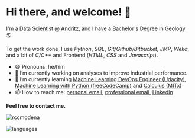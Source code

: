 # Hi there, and welcome! 👋

I'm a Data Scientist @ [Andritz](https://www.andritz.com/group-en), and I have a Bachelor's Degree in Geology 🌎.

To get the work done, I use *Python*, *SQL*, *Git/Github/Bitbucket*, *JMP*, *Weka*, and a bit of *C/C++* and Frontend (*HTML*, *CSS* and *Javascript*).

- 😄 Pronouns: he/him
- 🔭 I’m currently working on analyses to improve industrial performance.
- 🌱 I’m currently learning [Machine Learning DevOps Engineer (Udacity)](https://www.udacity.com/course/machine-learning-dev-ops-engineer-nanodegree--nd0821), [Machine Learning with Python (freeCodeCamp)](https://www.freecodecamp.org/learn/machine-learning-with-python/) and [Calculus (MITx)](https://www.edx.org/xseries/mitx-18.01x-single-variable-calculus)
- 📫 How to reach me: [personal email](mailto:rudi.modena@gmail.com), [professional email](mailto:rudi.modena@andritz.com), [LinkedIn](https://www.linkedin.com/in/rccmodena/)

**Feel free to contact me.**

![rccmodena](https://github-readme-stats.vercel.app/api?username=rccmodena&show_icons=true&theme=dark)

![languages](https://github-readme-stats.vercel.app/api/top-langs/?username=rccmodena&layout=compact&theme=dark)
